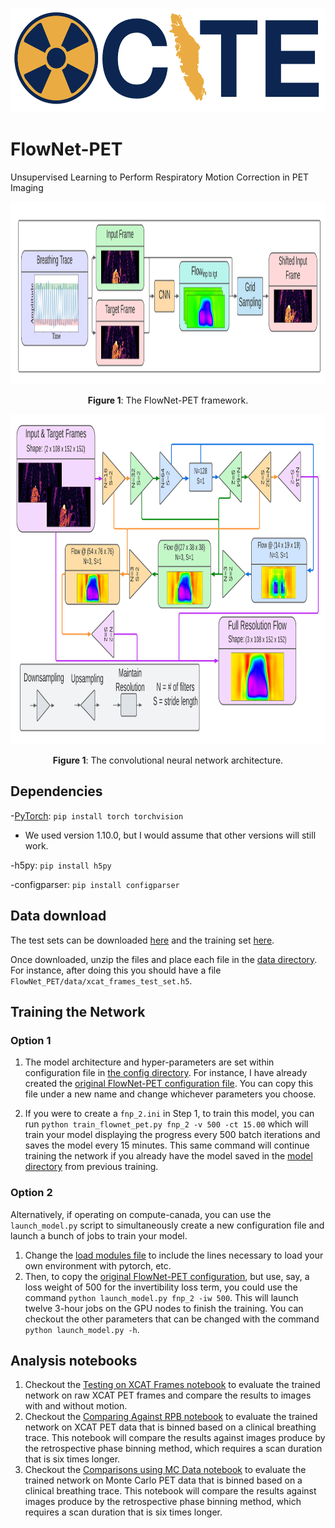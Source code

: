 <p align="left">
  <img width="550" height="167" src="./docs/XCITElogo.png">
</p>

# FlowNet-PET
Unsupervised Learning to Perform Respiratory Motion Correction in PET Imaging

<p align="center">
  <img width="1180" height="292" src="./figures/fig1.png">
</p>
<p align="center"><b>Figure 1</b>: The FlowNet-PET framework.<p align="center"> 

<p align="center">
  <img width="966" height="528" src="./figures/fig10.png">
</p>
<p align="center"><b>Figure 1</b>: The convolutional neural network architecture.<p align="center"> 


## Dependencies

-[PyTorch](http://pytorch.org/): `pip install torch torchvision`
  - We used version 1.10.0, but I would assume that other versions will still work.

-h5py: `pip install h5py`

-configparser: `pip install configparser`

## Data download

The test sets can be downloaded [here](https://zenodo.org/record/5851646) and the training set [here](https://zenodo.org/record/5851646).

Once downloaded, unzip the files and place each file in the [data directory](./data/). For instance, after doing this you should have a file `FlowNet_PET/data/xcat_frames_test_set.h5`.

## Training the Network

### Option 1

1. The model architecture and hyper-parameters are set within configuration file in [the config directory](./configs). For instance, I have already created the [original FlowNet-PET configuration file](./configs/fnp_1.ini). You can copy this file under a new name and change whichever parameters you choose.
  
2. If you were to create a `fnp_2.ini` in Step 1, to train this model,  you can run `python train_flownet_pet.py fnp_2 -v 500 -ct 15.00` which will train your model displaying the progress every 500 batch iterations and saves the model every 15 minutes. This same command will continue training the network if you already have the model saved in the [model directory](./models) from previous training. 

### Option 2

Alternatively, if operating on compute-canada, you can use the `launch_model.py` script to simultaneously create a new configuration file and launch a bunch of jobs to train your model. 

1. Change the [load modules file](./module_loads.txt) to include the lines necessary to load your own environment with pytorch, etc. 
2. Then, to copy the [original FlowNet-PET configuration](./configs/fnp_1.ini), but use, say, a loss weight of 500 for the invertibility loss term, you could use the command `python launch_model.py fnp_2 -iw 500`. This will launch twelve 3-hour jobs on the GPU nodes to finish the training. You can checkout the other parameters that can be changed with the command `python launch_model.py -h`.

## Analysis notebooks

1. Checkout the [Testing on XCAT Frames notebook](./Testing_on_XCAT_Frames.ipynb) to evaluate the trained network on raw XCAT PET frames and compare the results to images with and without motion.
2. Checkout the [Comparing Against RPB notebook](./Comparing_Against_RPB.ipynb) to evaluate the trained network on XCAT PET data that is binned based on a clinical breathing trace. This notebook will compare the results against images produce by the retrospective phase binning method, which requires a scan duration that is six times longer.
3. Checkout the [Comparisons using MC Data notebook](./Comparisons_using_MC_Data.ipynb) to evaluate the trained network on Monte Carlo PET data that is binned based on a clinical breathing trace. This notebook will compare the results against images produce by the retrospective phase binning method, which requires a scan duration that is six times longer.

